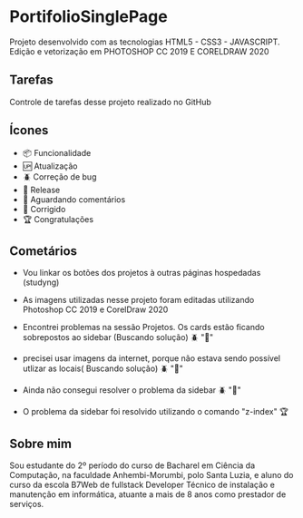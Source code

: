 # PortifolioSinglePage

Projeto desenvolvido com as tecnologias HTML5 - CSS3 - JAVASCRIPT. Edição e vetorização em PHOTOSHOP CC 2019 E CORELDRAW 2020

## Tarefas

 Controle de tarefas desse projeto realizado no GitHub

 

 ## Ícones

- :package: Funcionalidade
- :up: Atualização
- :beetle: Correção de bug
- :checkered_flag: Release
- :speech_balloon: Aguardando comentários
- :wrench: Corrigido
- :trophy: Congratulações

## Cometários

- Vou linkar os botões dos projetos à outras páginas hospedadas (studyng)

- As imagens utilizadas nesse projeto foram editadas utilizando Photoshop CC 2019 e CorelDraw 2020

- Encontrei problemas na sessão Projetos. Os cards estão ficando sobrepostos ao sidebar (Buscando solução)  :beetle: ":wrench:"

- precisei usar imagens da internet, porque não estava sendo possível utlizar as locais( Buscando solução)  :beetle: ":wrench:"

- Ainda não consegui resolver o problema da sidebar :beetle: ":wrench:"

- O problema da sidebar foi resolvido utilizando o comando "z-index" :trophy:

## Sobre mim

   Sou estudante do 2º período do curso de Bacharel em Ciência da Computação, na faculdade Anhembi-Morumbi, polo Santa Luzia, e aluno do curso
   da escola B7Web de fullstack Developer
   Técnico de instalação e manutenção em informática, atuante a mais de 8 anos como prestador de serviços.
